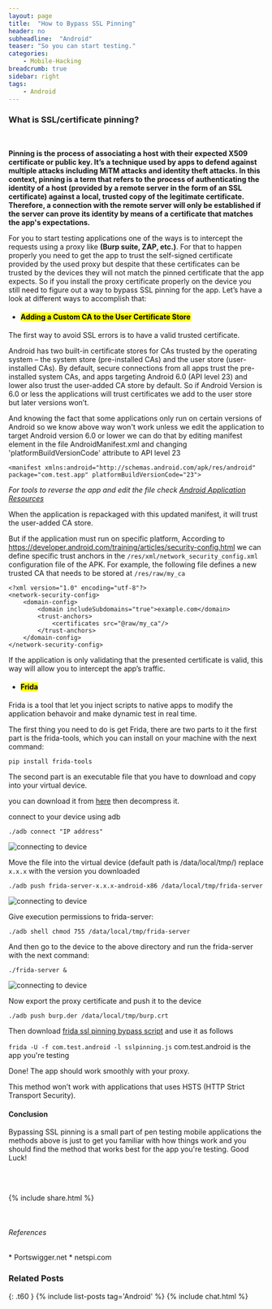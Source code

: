 ```yaml
---
layout: page
title:  "How to Bypass SSL Pinning"
header: no
subheadline:  "Android"
teaser: "So you can start testing."
categories:
    - Mobile-Hacking
breadcrumb: true
sidebar: right
tags:
    - Android
---
```

### What is SSL/certificate pinning?
<br>

<b>Pinning is the process of associating a host with their expected X509 certificate or public key. It’s a technique used by apps to defend against multiple attacks including MiTM attacks and identity theft attacks. In this context, pinning is a term that refers to the process of authenticating the identity of a host (provided by a remote server in the form of an SSL certificate) against a local, trusted copy of the legitimate certificate. Therefore, a connection with the remote server will only be established if the server can prove its identity by means of a certificate that matches the app's expectations.</b><br>

For you to start testing applications one of the ways is to intercept the requests using a proxy like <b>(Burp suite, ZAP, etc.)</b>. For that to happen properly you need to get the app to trust the self-signed certificate provided by the used proxy but despite that these certificates can be trusted by the devices they will not match the pinned certificate that the app expects. So if you install the proxy certificate properly on the device you still need to figure out a way to bypass SSL pinning for the app. Let’s have a look at different ways to accomplish that:

*	#### <mark>Adding a Custom CA to the User Certificate Store</mark>

The first way to avoid SSL errors is to have a valid trusted certificate. 

Android has two built-in certificate stores for CAs trusted by the operating system – the system store (pre-installed CAs) and the user store (user-installed CAs).
By default, secure connections from all apps trust the pre-installed system CAs, and apps targeting Android 6.0 (API level 23) and lower also trust the user-added CA store by default. So if Android Version is 6.0 or less the applications will trust certificates we add to the user store but later versions won’t. 

And knowing the fact that some applications only run on certain versions of Android so we know above way won't work unless we edit the application to target Android version 6.0 or lower we can do that by editing manifest element in the file AndroidManifest.xml and changing 'platformBuildVersionCode' attribute to API level 23

`<manifest xmlns:android="http://schemas.android.com/apk/res/android" package="com.test.app" platformBuildVersionCode="23">`

*For tools to reverse the app and edit the file check <a href="https://hacking-resources.com/Android-Applications-Security.html">Android Application Resources</a>*

When the application is repackaged with this updated manifest, it will trust the user-added CA store.

But if the application must run on specific platform, According to https://developer.android.com/training/articles/security-config.html we can define specific trust anchors in the `/res/xml/network_security_config.xml` configuration file of the APK. For example, the following file defines a new trusted CA that needs to be stored at `/res/raw/my_ca` 

~~~
<?xml version="1.0" encoding="utf-8"?>
<network-security-config>
    <domain-config>
        <domain includeSubdomains="true">example.com</domain>
        <trust-anchors>
            <certificates src="@raw/my_ca"/>
        </trust-anchors>
    </domain-config>
</network-security-config>
~~~

If the application is only validating that the presented certificate is valid, this way will allow you to intercept the app’s traffic.

*	####	<mark>Frida</mark>

Frida is a tool that let you inject scripts to native apps to modify the application behavoir and make dynamic test in real time.

The first thing you need to do is get Frida, there are two parts to it the first part is the frida-tools, which you can install on your machine with the next command:

`pip install frida-tools`

The second part is an executable file that you have to download and copy into your virtual device. 

you can download it from <a href="https://github.com/frida/frida/releases">here</a> then decompress it.

connect to your device using adb

`./adb connect "IP address"`

<img src="https://i.imgur.com/HI8vSyG.jpg" alt="connecting to device">

Move the file into the virtual device (default path is /data/local/tmp/) replace `x.x.x` with the version you downloaded

`./adb push frida-server-x.x.x-android-x86 /data/local/tmp/frida-server`

<img src="https://i.imgur.com/HctYbeD.png" alt="connecting to device">

Give execution permissions to frida-server:

`./adb shell chmod 755 /data/local/tmp/frida-server`

And then go to the device to the above directory and run the frida-server with the next command:

`./frida-server &`

<img src="https://i.imgur.com/q7UTAqm.png" alt="connecting to device">

Now export the proxy certificate and push it to the device

`./adb push burp.der /data/local/tmp/burp.crt`

Then download <a href="https://codeshare.frida.re/@pcipolloni/universal-android-ssl-pinning-bypass-with-frida/">frida ssl pinning bypass script</a> and use it as follows

`frida -U -f com.test.android -l sslpinning.js` com.test.android is the app you're testing

Done! The app should work smoothly with your proxy.

This method won’t work with applications that uses HSTS (HTTP Strict Transport Security).

#### Conclusion

Bypassing SSL pinning is a small part of pen testing mobile applications the methods above is just to get you familiar with how things work and you should find the method that works best for the app you're testing. Good Luck!

<br>
<br>

{% include share.html %}

<br>
<h6>References</h6>
*	<h8>Portswigger.net</h8>
*	<h8>netspi.com</h8>



### Related Posts 
{: .t60 }
{% include list-posts tag='Android' %}
{% include chat.html %}